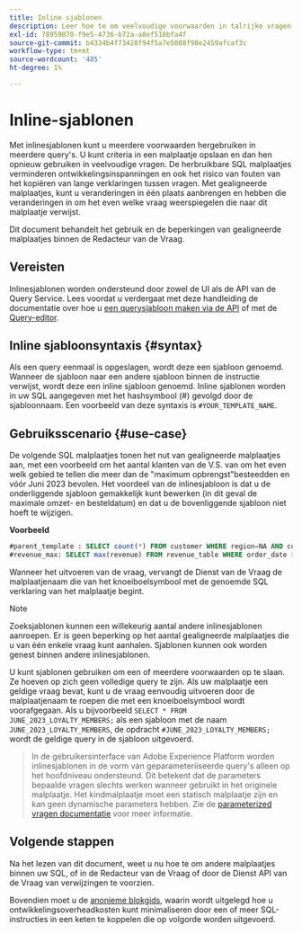 ```yaml
---
title: Inline sjablonen
description: Leer hoe te om veelvoudige voorwaarden in talrijke vragen met gealigneerde malplaatjes opnieuw te gebruiken.
exl-id: 78959070-f9e5-4736-b72a-a8ef518bfa4f
source-git-commit: b4334b4f73428f94f5a7e5088f98e2459afcaf3c
workflow-type: tm+mt
source-wordcount: '485'
ht-degree: 1%

---
```


# Inline-sjablonen

Met inlinesjablonen kunt u meerdere voorwaarden hergebruiken in meerdere query&#39;s. U kunt criteria in een malplaatje opslaan en dan hen opnieuw gebruiken in veelvoudige vragen. De herbruikbare SQL malplaatjes verminderen ontwikkelingsinspanningen en ook het risico van fouten van het kopiëren van lange verklaringen tussen vragen. Met gealigneerde malplaatjes, kunt u veranderingen in één plaats aanbrengen en hebben die veranderingen in om het even welke vraag weerspiegelen die naar dit malplaatje verwijst.

Dit document behandelt het gebruik en de beperkingen van gealigneerde malplaatjes binnen de Redacteur van de Vraag.

## Vereisten

Inlinesjablonen worden ondersteund door zowel de UI als de API van de Query Service. Lees voordat u verdergaat met deze handleiding de documentatie over hoe u [een querysjabloon maken via de API](../api/query-templates.md#create-a-query-template) of met de [Query-editor](../ui/user-guide.md#query-authoring).

## Inline sjabloonsyntaxis {#syntax}

Als een query eenmaal is opgeslagen, wordt deze een sjabloon genoemd. Wanneer de sjabloon naar een andere sjabloon binnen de instructie verwijst, wordt deze een inline sjabloon genoemd. Inline sjablonen worden in uw SQL aangegeven met het hashsymbool (#) gevolgd door de sjabloonnaam. Een voorbeeld van deze syntaxis is `#YOUR_TEMPLATE_NAME`.

## Gebruiksscenario {#use-case}

De volgende SQL malplaatjes tonen het nut van gealigneerde malplaatjes aan, met een voorbeeld om het aantal klanten van de V.S. van om het even welk gebied te tellen die meer dan de &quot;maximum opbrengst&quot;besteedden en vóór Juni 2023 bevolen. Het voordeel van de inlinesjabloon is dat u de onderliggende sjabloon gemakkelijk kunt bewerken (in dit geval de maximale omzet- en besteldatum) en dat u de bovenliggende sjabloon niet hoeft te wijzigen.

**Voorbeeld**

```sql
#parent_template : SELECT count(*) FROM customer WHERE region=NA AND country=US AND revenue > #revenue_max
#revenue_max: SELECT max(revenue) FROM revenue_table WHERE order_date > '01-06-2023'
```

Wanneer het uitvoeren van de vraag, vervangt de Dienst van de Vraag de malplaatjenaam die van het knoeiboelsymbool met de genoemde SQL verklaring van het malplaatje begint.

>[!NOTE]
>
>Zoeksjablonen kunnen een willekeurig aantal andere inlinesjablonen aanroepen. Er is geen beperking op het aantal gealigneerde malplaatjes die u van één enkele vraag kunt aanhalen. Sjablonen kunnen ook worden genest binnen andere inlinesjablonen.

U kunt sjablonen gebruiken om een of meerdere voorwaarden op te slaan. Ze hoeven op zich geen volledige query te zijn. Als uw malplaatje een geldige vraag bevat, kunt u de vraag eenvoudig uitvoeren door de malplaatjenaam te roepen die met een knoeiboelsymbool wordt voorafgegaan. Als u bijvoorbeeld `SELECT * FROM JUNE_2023_LOYALTY_MEMBERS;` als een sjabloon met de naam `JUNE_2023_LOYALTY_MEMBERS`, de opdracht  `#JUNE_2023_LOYALTY_MEMBERS;` wordt de geldige query in de sjabloon uitgevoerd.

>
>
>In de gebruikersinterface van Adobe Experience Platform worden inlinesjablonen in de vorm van geparameteriiseerde query&#39;s alleen op het hoofdniveau ondersteund. Dit betekent dat de parameters bepaalde vragen slechts werken wanneer gebruikt in het originele malplaatje. Het kindmalplaatje moet een statisch malplaatje zijn en kan geen dynamische parameters hebben. Zie de [parameterized vragen documentatie](../ui/parameterized-queries.md) voor meer informatie.

## Volgende stappen

Na het lezen van dit document, weet u nu hoe te om andere malplaatjes binnen uw SQL, of in de Redacteur van de Vraag of door de Dienst API van de Vraag van verwijzingen te voorzien.

Bovendien moet u de [anonieme blokgids](./anonymous-block.md), waarin wordt uitgelegd hoe u ontwikkelingsoverheadkosten kunt minimaliseren door een of meer SQL-instructies in een keten te koppelen die op volgorde worden uitgevoerd.
